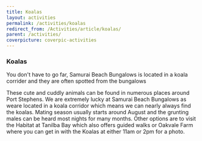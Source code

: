 ```yaml
---
title: Koalas
layout: activities
permalink: /activities/koalas
redirect_from: /Activities/article/koalas/
parent: /activities/
coverpicture: coverpic-activities
---
```


### Koalas
You don't have to go far, Samurai Beach Bungalows is located in a koala corrider and they are often spotted from the bungalows

These cute and cuddly animals can be found in numerous places around Port Stephens. We are extremely lucky at Samurai Beach Bungalows as weare located in a koala corridor which means we can nearly always find the koalas. Mating season usually starts around August and the grunting males can be heard most nights for many months. Other options are to visit the Habitat at Tanilba Bay which also offers guided walks or Oakvale Farm where you can get in with the Koalas at either 11am or 2pm for a photo.